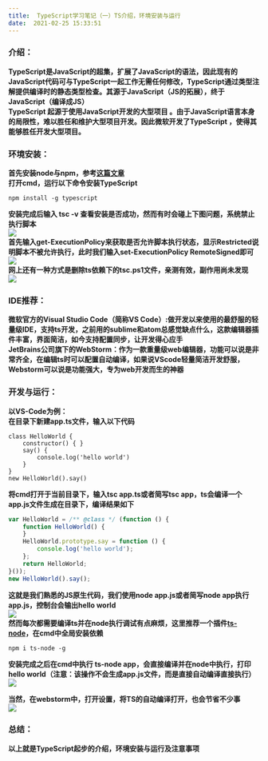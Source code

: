```yaml
---
title:  TypeScript学习笔记（一）TS介绍，环境安装与运行 
date:  2021-02-25 15:33:51 
---
```

### **介绍：**

**TypeScript是JavaScript的超集，扩展了JavaScript的语法，因此现有的JavaScript代码可与TypeScript一起工作无需任何修改，TypeScript通过类型注解提供编译时的静态类型检查。其源于JavaScript（JS的拓展），终于JavaScript（编译成JS）  
TypeScript 起源于使用JavaScript开发的大型项目 。由于JavaScript语言本身的局限性，难以胜任和维护大型项目开发。因此微软开发了TypeScript ，使得其能够胜任开发大型项目。**

### **环境安装：**

**首先安装node与npm，参考[这篇文章](https://blog.csdn.net/time_____/article/details/114024145)  
打开cmd，运行以下命令安装TypeScript**

```
npm install -g typescript
```

**安装完成后输入 tsc -v 查看安装是否成功，然而有时会碰上下图问题，系统禁止执行脚本**  
![](https://img-blog.csdnimg.cn/20210224220356608.png)  
**首先输入get-ExecutionPolicy来获取是否允许脚本执行状态，显示Restricted说明脚本不被允许执行，此时我们输入set-ExecutionPolicy RemoteSigned即可**  
![](https://img-blog.csdnimg.cn/2021022422055293.png)  
**网上还有一种方式是删除ts依赖下的tsc.ps1文件，亲测有效，副作用尚未发现**  
![](https://img-blog.csdnimg.cn/20210224221040298.png)

### IDE推荐：

**微软官方的Visual Studio Code（简称VS Code）:做开发以来使用的最舒服的轻量级IDE，支持ts开发，之前用的sublime和atom总感觉缺点什么，这款编辑器插件丰富，界面简洁，如今支持配置同步，让开发得心应手  
JetBrains公司旗下的WebStorm：作为一款重量级web编辑器，功能可以说是非常齐全，在编辑ts时可以配置自动编译，如果说VScode轻量简洁开发舒服，Webstorm可以说是功能强大，专为web开发而生的神器**

### **开发与运行：**

**以VS-Code为例：  
在目录下新建app.ts文件，输入以下代码**

```
class HelloWorld {
    constructor() { }
    say() {
        console.log('hello world')
    }
}
new HelloWorld().say()
```

**将cmd打开于当前目录下，输入tsc app.ts或者简写tsc app，ts会编译一个app.js文件生成在目录下，编译结果如下**

```javascript
var HelloWorld = /** @class */ (function () {
    function HelloWorld() {
    }
    HelloWorld.prototype.say = function () {
        console.log('hello world');
    };
    return HelloWorld;
}());
new HelloWorld().say();
```

**这就是我们熟悉的JS原生代码，我们使用node app.js或者简写node app执行app.js，控制台会输出hello world**  
![](https://img-blog.csdnimg.cn/20210225152057132.png)  
**然而每次都需要编译ts并在node执行调试有点麻烦，这里推荐一个插件[ts-node](https://www.npmjs.com/package/ts-node)，在cmd中全局安装依赖**

```
npm i ts-node -g
```

**安装完成之后在cmd中执行 ts-node app，会直接编译并在node中执行，打印hello world（注意：该操作不会生成app.js文件，而是直接自动编译直接执行）**  
![](https://img-blog.csdnimg.cn/20210225152709909.png)

**当然，在webstorm中，打开设置，将TS的自动编译打开，也会节省不少事**  
![](https://img-blog.csdnimg.cn/20210225153104157.png?x-oss-processimage/watermark,type_ZmFuZ3poZW5naGVpdGk,shadow_10,text_aHR0cHM6Ly9ibG9nLmNzZG4ubmV0L3RpbWVfX19fXw,size_16,color_FFFFFF,t_70)

### **总结：**

**以上就是TypeScript起步的介绍，环境安装与运行及注意事项**